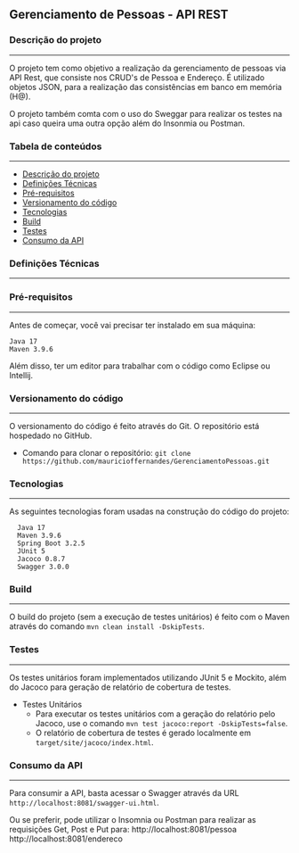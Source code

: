 ## Gerenciamento de Pessoas - API REST

### Descrição do projeto<a id="descricao-do-projeto"></a>

---
O projeto tem como objetivo a realização da gerenciamento de pessoas via API Rest, que consiste nos CRUD's de Pessoa e Endereço.
É utilizado objetos JSON, para a realização das consistências em banco em memória (H@).

O projeto também comta com o uso do Sweggar para realizar os testes na api caso queira uma outra opção além do Insonmia ou Postman. 


### Tabela de conteúdos

---
* [Descrição do projeto](#descricao-do-projeto)
* [Definições Técnicas](#definicoes-tecnicas)
* [Pré-requisitos](#pre-requisitos)
* [Versionamento do código](#versionamento-do-codigo)
* [Tecnologias](#tecnologias)
* [Build](#build)
* [Testes](#testes)
* [Consumo da API](#consumo-da-api)


### Definições Técnicas<a id="definicoes-tecnicas"></a>

---

### Pré-requisitos<a id="pre-requisitos"></a>

---
Antes de começar, você vai precisar ter instalado em sua máquina:
````
Java 17
Maven 3.9.6
````

Além disso, ter um editor para trabalhar com o código como Eclipse ou Intellij.

### Versionamento do código<a id="versionamento-do-codigo"></a>

---
O versionamento do código é feito através do Git.
O repositório está hospedado no GitHub.
- Comando para clonar o repositório: `git clone https://github.com/mauricioffernandes/GerenciamentoPessoas.git`

### Tecnologias<a id="tecnologias"></a>

---
As seguintes tecnologias foram usadas na construção do código do projeto:
```
  Java 17
  Maven 3.9.6
  Spring Boot 3.2.5
  JUnit 5
  Jacoco 0.8.7
  Swagger 3.0.0
```

### Build<a id="build"></a>

---
O build do projeto (sem a execução de testes unitários) é feito com o Maven através do comando `mvn clean install -DskipTests`.

### Testes<a id="testes"></a>

---
Os testes unitários foram implementados utilizando JUnit 5 e Mockito, além do Jacoco para geração de relatório de cobertura de testes.

- Testes Unitários
    - Para executar os testes unitários com a geração do relatório pelo Jacoco, use o comando `mvn test jacoco:report -DskipTests=false`.
    - O relatório de cobertura de testes é gerado localmente em `target/site/jacoco/index.html`.

### Consumo da API<a id="consumo-da-api"></a>

---
Para consumir a API, basta acessar o Swagger através da URL `http://localhost:8081/swagger-ui.html`.

Ou se preferir, pode utilizar o Insomnia ou Postman para realizar as requisições Get, Post e Put para:
http://localhost:8081/pessoa  http://localhost:8081/endereco 